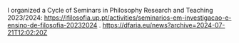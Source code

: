 I organized a Cycle of Seminars in Philosophy Research and Teaching 2023/2024: https://ifilosofia.up.pt/activities/seminarios-em-investigacao-e-ensino-de-filosofia-20232024 . https://dfaria.eu/news?archive=2024-07-21T12:02:20Z